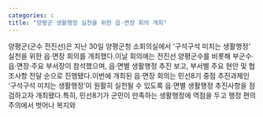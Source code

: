 ```yaml
---
categories: c
title: "양평군 생활행정 실천을 위한 읍·면장 회의 개최"
---
```

양평군(군수 전진선)은 지난 30일 양평군청 소회의실에서 ’구석구석 미치는 생활행정‘ 실천을 위한 읍·면장 회의를 개최했다.이날 회의에는 전진선 양평군수를 비롯해 부군수·읍·면장·주요 부서장이 참석했으며, 읍·면별 생활행정 추진 보고, 부서별 주요 현안 및 협조사항 전달 순으로 진행됐다.이번에 개최된 읍·면장 회의는 민선8기 중점 추진과제인 ‘구석구석 미치는 생활행정’이 원활히 실천될 수 있도록 읍·면별 생활행정 추진사항을 점검하고자 개최됐다.특히, 민선8기가 군민이 만족하는 생활행정에 역점을 두고 행정 편의주의에서 벗어나 복지와
